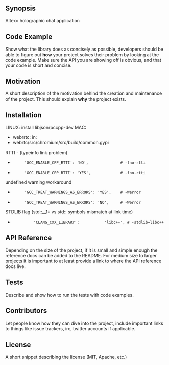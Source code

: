 ## Synopsis

Altexo holographic chat application

## Code Example

Show what the library does as concisely as possible, developers should be able to figure out **how** your project solves their problem by looking at the code example. Make sure the API you are showing off is obvious, and that your code is short and concise.

## Motivation

A short description of the motivation behind the creation and maintenance of the project. This should explain **why** the project exists.

## Installation
LINUX:
  install libjsonrpccpp-dev
MAC:
- webrrtc:
in:
- webrtc/src/chromium/src/build/common.gypi

RTTI - (typeinfo link problem)
-          'GCC_ENABLE_CPP_RTTI': 'NO',              # -fno-rtti
+          'GCC_ENABLE_CPP_RTTI': 'YES',             # -fno-rtti


undefined warning workaround
-          'GCC_TREAT_WARNINGS_AS_ERRORS': 'YES',    # -Werror
+          'GCC_TREAT_WARNINGS_AS_ERRORS': 'NO',     # -Werror

STDLIB flag (std::__1:: vs std:: symbols mismatch at link time)
+              'CLANG_CXX_LIBRARY':           'libc++', # -stdlib=libc++


## API Reference

Depending on the size of the project, if it is small and simple enough the reference docs can be added to the README. For medium size to larger projects it is important to at least provide a link to where the API reference docs live.

## Tests

Describe and show how to run the tests with code examples.

## Contributors

Let people know how they can dive into the project, include important links to things like issue trackers, irc, twitter accounts if applicable.

## License

A short snippet describing the license (MIT, Apache, etc.)
